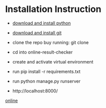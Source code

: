 # Installation Instruction

* [download and install python](https://www.python.org/)
* [download and install git](https://git-scm.com/downloads)

* clone the repo buy running:
git clone 

* cd into online-result-checker

* create and activate virtual environment

* run pip install -r requirements.txt

* run python manage.py runserver

* http://localhost:8000/ 

[online](https://myzuriblog.herokuapp.com/)